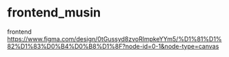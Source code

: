 # frontend_musin
frontend
https://www.figma.com/design/0tGussyd8zvoRlmpkeYYm5/%D1%81%D1%82%D1%83%D0%B4%D0%B8%D1%8F?node-id=0-1&node-type=canvas
